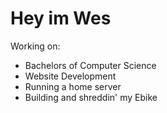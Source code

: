 # Hey im Wes

Working on:
* Bachelors of Computer Science
* Website Development
* Running a home server
* Building and shreddin' my Ebike
